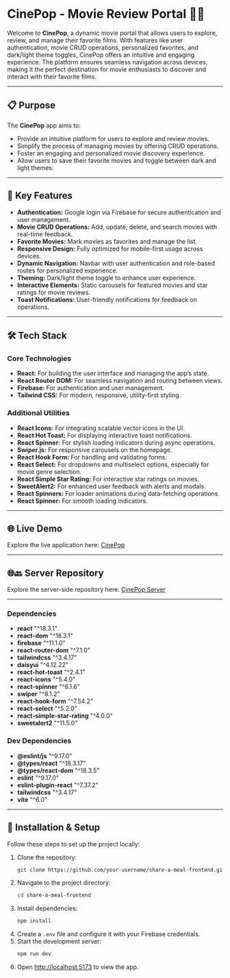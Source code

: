 # CinePop - Movie Review Portal 🎥🍿

Welcome to **CinePop**, a dynamic movie portal that allows users to explore, review, and manage their favorite films. With features like user authentication, movie CRUD operations, personalized favorites, and dark/light theme toggles, CinePop offers an intuitive and engaging experience. The platform ensures seamless navigation across devices, making it the perfect destination for movie enthusiasts to discover and interact with their favorite films.

---

## 📋 Purpose

The **CinePop** app aims to:

- Provide an intuitive platform for users to explore and review movies.
- Simplify the process of managing movies by offering CRUD operations.
- Foster an engaging and personalized movie discovery experience.
- Allow users to save their favorite movies and toggle between dark and light themes.

---

## 🔑 Key Features

- **Authentication:** Google login via Firebase for secure authentication and user management.
- **Movie CRUD Operations:** Add, update, delete, and search movies with real-time feedback.
- **Favorite Movies:** Mark movies as favorites and manage the list.
- **Responsive Design:** Fully optimized for mobile-first usage across devices.
- **Dynamic Navigation:** Navbar with user authentication and role-based routes for personalized experience.
- **Theming:** Dark/light theme toggle to enhance user experience.
- **Interactive Elements:** Static carousels for featured movies and star ratings for movie reviews.
- **Toast Notifications:** User-friendly notifications for feedback on operations.

---

## 🛠️ Tech Stack

### Core Technologies

- **React:** For building the user interface and managing the app’s state.
- **React Router DOM:** For seamless navigation and routing between views.
- **Firebase:** For authentication and user management.
- **Tailwind CSS:** For modern, responsive, utility-first styling.


### Additional Utilities

- **React Icons:** For integrating scalable vector icons in the UI.
- **React Hot Toast:** For displaying interactive toast notifications.
- **React Spinner:** For stylish loading indicators during async operations.
- **Swiper.js:** For responsive carousels on the homepage.
- **React Hook Form:** For handling and validating forms.
- **React Select:** For dropdowns and multiselect options, especially for movie genre selection.
- **React Simple Star Rating:** For interactive star ratings on movies.
- **SweetAlert2:** For enhanced user feedback with alerts and modals.
- **React Spinners:** For loader animations during data-fetching operations.
- **React Spinner:** For smooth loading indicators.

---

## 🌐 Live Demo

Explore the live application here: [CinePop](https://cinepop.surge.sh/)

---

## 🌐🔙 Server Repository

Explore the server-side repository here: [CinePop Server](https://cine-popcorn-server.vercel.app/)

---

### Dependencies

- **react** "^18.3.1"
- **react-dom** "^18.3.1"
- **firebase** "^11.1.0"
- **react-router-dom** "^7.1.0"
- **tailwindcss** "^3.4.17"
- **daisyui** "^4.12.22"
- **react-hot-toast** "^2.4.1"
- **react-icons** "^5.4.0"
- **react-spinner** "^6.1.6"
- **swiper** "^8.1.2"
- **react-hook-form** "^7.54.2"
- **react-select** "^5.2.0"
- **react-simple-star-rating** "^4.0.0"
- **sweetalert2** "^11.5.0"

### Dev Dependencies

- **@eslint/js** "^9.17.0"
- **@types/react** "^18.3.17"
- **@types/react-dom** "^18.3.5"
- **eslint** "^9.17.0"
- **eslint-plugin-react** "^7.37.2"
- **tailwindcss** "^3.4.17"
- **vite** "^6.0"

---

## 🚀 Installation & Setup

Follow these steps to set up the project locally:

1. Clone the repository:
   ```bash
   git clone https://github.com/your-username/share-a-meal-frontend.git
   ```
2. Navigate to the project directory:
   ```bash
   cd share-a-meal-frontend
   ```
3. Install dependencies:
   ```bash
   npm install
   ```
4. Create a `.env` file and configure it with your Firebase credentials.
5. Start the development server:
   ```bash
   npm run dev
   ```
6. Open [http://localhost:5173](http://localhost:5173) to view the app.
